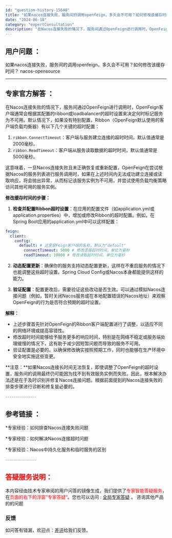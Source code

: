 ```yaml
---
id: "question-history-15648"
title: "如果nacos连接失败，服务间的调用openfeign，多久会不可用？如何修改该缓存时间？ nacos-opensource"
date: "2024-06-18"
category: "expertConsultation"
description: "在Nacos连接失败的情况下，服务间通过OpenFeign进行调用时，OpenFeign客户端通常会根据其配置的ribbon或loadbalancer的超时设置来决定何时标记服务为不可用。默认情况下，如果没有特别配置，Ribbon（OpenFeign默认使用的客户端负载均衡器）有以下几个关键的超时配"
---
```


## 用户问题 ： 
 如果nacos连接失败，服务间的调用openfeign，多久会不可用？如何修改该缓存时间？ nacos-opensource 

---------------
## 专家官方解答 ：

在Nacos连接失败的情况下，服务间通过OpenFeign进行调用时，OpenFeign客户端通常会根据其配置的ribbon或loadbalancer的超时设置来决定何时标记服务为不可用。默认情况下，如果没有特别配置，Ribbon（OpenFeign默认使用的客户端负载均衡器）有以下几个关键的超时配置：

1. `ribbon.ConnectTimeout`：客户端与服务建立连接的超时时间，默认值通常是2000毫秒。
2. `ribbon.ReadTimeout`：客户端从服务读取数据的超时时间，默认值通常是5000毫秒。

这意味着，一旦Nacos连接失败且未正确恢复或重新配置，OpenFeign在尝试根据Nacos的服务列表进行服务调用时，如果在上述时间内无法成功建立连接或读取响应，将会抛出异常，从而标记该服务实例为不可用，并尝试使用负载均衡策略访问其他可用的服务实例。

**修改缓存时间的步骤：**

1. **检查并配置Ribbon超时设置**：在应用的配置文件（如application.yml或application.properties）中，增加或修改Ribbon的超时配置。例如，在Spring Boot应用的application.yml中可以这样配置：

```yaml
feign:
  client:
    config:
      default: # 这里是Feign客户端的名称，默认为"default"
        connectTimeout: 5000 # 修改连接超时时间，单位为毫秒
        readTimeout: 10000 # 修改读取超时时间，单位为毫秒
```

2. **动态配置更新**：确保你的服务支持动态配置更新，这样在不重启服务的情况下也能调整这些超时设置。Spring Cloud Config或Nacos本身都能提供这样的能力。

3. **验证配置**：配置更改后，需要验证这些改动是否生效。可以通过模拟Nacos连接问题（例如，暂时关闭Nacos服务或在本地配置错误的Nacos地址）来观察OpenFeign的行为是否符合预期的超时设置。

**解释：**

- 上述步骤首先针对OpenFeign的Ribbon客户端配置进行了调整，以适应不同的网络环境或提高容错性。
- 修改超时时间能够给予服务更多的响应时间，特别是在网络不稳定或服务端处理缓慢的情况下，这有助于减少因短暂问题而导致的服务不可用。
- 验证配置是必要的，以确保修改确实按照预期工作，同时也能够在生产环境中安全地实施这些变更。

**注意：**如果Nacos连接长时间无法恢复，即使调整了OpenFeign的超时设置，服务间的调用最终仍可能因为找不到有效服务实例而失败。因此，根本解决办法还是在于及时识别并修复Nacos连接问题。根据前面提到的Nacos连接失败的排查步骤进行诊断和修复是必要的。


<font color="#949494">---------------</font> 


## 参考链接 ：

*专家经验：如何排查Nacos连接失败问题 
 
 *专家经验：如何解决Nacos连接超时问题 
 
 *专家经验：Nacos中持久化服务和临时服务的区别 


 <font color="#949494">---------------</font> 
 


## <font color="#FF0000">答疑服务说明：</font> 

本内容经由技术专家审阅的用户问答的镜像生成，我们提供了<font color="#FF0000">专家智能答疑服务</font>，在<font color="#FF0000">页面的右下的浮窗”专家答疑“</font>。您也可以访问 : [全局专家答疑](https://opensource.alibaba.com/chatBot) 。 咨询其他产品的的问题

### 反馈
如问答有错漏，欢迎点：[差评](https://ai.nacos.io/user/feedbackByEnhancerGradePOJOID?enhancerGradePOJOId=15700)给我们反馈。
